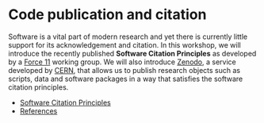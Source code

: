 # Code publication and citation

Software is a vital part of modern research and yet there is currently little support for its acknowledgement and citation.
In this workshop, we will introduce the recently published **Software Citation Principles** as developed by a [Force 11](https://www.force11.org/) working group.
We will also introduce [Zenodo](https://zenodo.org/), a service developed by [CERN](https://home.cern/), that allows us to publish research objects such as scripts, data and software packages in a way that satisfies the software citation principles.

* [Software Citation Principles](software_citation.md)
* [References](references.md)

